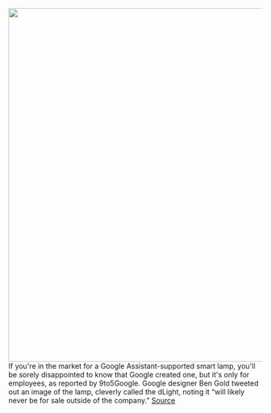 <img src='https://cdn.vox-cdn.com/thumbor/FzdmaZnS7GnMaNzVvVH_jdrLPAQ=/0x0:1600x801/1200x800/filters:focal(672x273:928x529)/cdn.vox-cdn.com/uploads/chorus_image/image/70505295/google_d_light_lamp.0.jpeg' width='700px' /><br/>
If you're in the market for a Google Assistant-supported smart lamp, you'll be sorely disappointed to know that Google created one, but it's only for employees, as reported by 9to5Google. Google designer Ben Gold tweeted out an image of the lamp, cleverly called the dLight, noting it “will likely never be for sale outside of the company.”
<a href='https://www.theverge.com/2022/2/13/22932202/google-smart-lamp-d-light'> Source <a/>